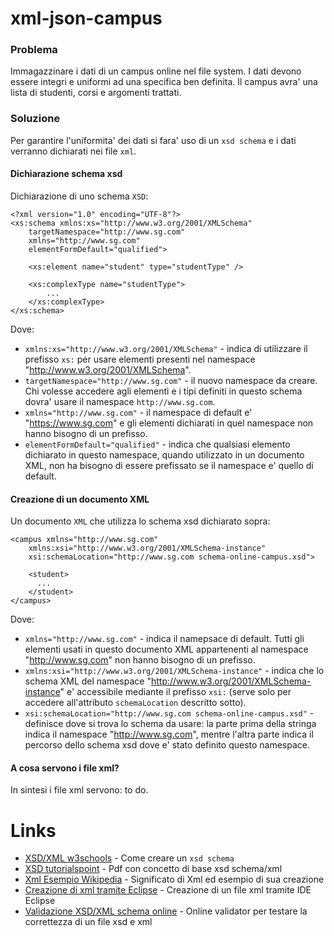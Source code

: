 # xml-json-campus

### Problema
Immagazzinare i dati di un campus online nel file system. I dati devono essere integri e uniformi ad una specifica ben definita. Il campus avra' una lista di studenti, corsi e argomenti trattati. 

### Soluzione
Per garantire l'uniformita' dei dati si fara' uso di un `xsd schema` e i dati verranno dichiarati nei file `xml`. 

#### Dichiarazione schema xsd
Dichiarazione di uno schema `XSD`:

```
<?xml version="1.0" encoding="UTF-8"?>
<xs:schema xmlns:xs="http://www.w3.org/2001/XMLSchema"
	targetNamespace="http://www.sg.com" 
	xmlns="http://www.sg.com"
	elementFormDefault="qualified">
	
	<xs:element name="student" type="studentType" />
	
	<xs:complexType name="studentType">
		...
	</xs:complexType>
</xs:schema>
```
Dove:
* `xmlns:xs="http://www.w3.org/2001/XMLSchema"` - indica di utilizzare il prefisso `xs:` per usare elementi presenti nel namespace "http://www.w3.org/2001/XMLSchema". 
* `targetNamespace="http://www.sg.com"` - il nuovo namespace da creare. Chi volesse accedere agli elementi e i tipi definiti in questo schema dovra' usare il namespace `http://www.sg.com`.
* `xmlns="http://www.sg.com"` - il namespace di default e' "https://www.sg.com" e gli elementi dichiarati in quel namespace non hanno bisogno di un prefisso.
* `elementFormDefault="qualified"` - indica che qualsiasi elemento dichiarato in questo namespace, quando utilizzato in un documento XML, non ha bisogno di essere prefissato se il namespace e' quello di default. 

#### Creazione di un documento XML
Un documento `XML` che utilizza lo schema xsd dichiarato sopra:

```
<campus xmlns="http://www.sg.com"
	xmlns:xsi="http://www.w3.org/2001/XMLSchema-instance"
	xsi:schemaLocation="http://www.sg.com schema-online-campus.xsd">

	<student>
	  ...
	</student>
</campus>	
```
Dove:
* `xmlns="http://www.sg.com"` - indica il namepsace di default. Tutti gli elementi usati in questo documento XML appartenenti al namespace "http://www.sg.com" non hanno bisogno di un prefisso.
* `xmlns:xsi="http://www.w3.org/2001/XMLSchema-instance"` - indica che lo schema XML del namespace "http://www.w3.org/2001/XMLSchema-instance" e' accessibile mediante il prefisso `xsi:` (serve solo per accedere all'attributo `schemaLocation` descritto sotto).
* `xsi:schemaLocation="http://www.sg.com schema-online-campus.xsd"` - definisce dove si trova lo schema da usare: la parte prima della stringa indica il namespace "http://www.sg.com", mentre l'altra parte indica il percorso dello schema xsd dove e' stato definito questo namespace.

#### A cosa servono i file xml?
In sintesi i file xml servono: to do.

# Links

* [XSD/XML w3schools](https://www.w3schools.com/xml/schema_schema.asp) - Come creare un `xsd schema` 
* [XSD tutorialspoint](https://www.tutorialspoint.com/xsd/xsd_tutorial.pdf) - Pdf con concetto di base xsd schema/xml
* [Xml Esempio Wikipedia](https://it.wikipedia.org/wiki/XML_Schema#Esempio) - Significato di Xml ed esempio di sua creazione
* [Creazione di xml tramite Eclipse](http://www.w3big.com/it/eclipse/eclipse-create-xml-file.html) - Creazione di un file xml tramite IDE Eclipse
* [Validazione XSD/XML schema online](https://www.freeformatter.com/xml-validator-xsd.html) - Online validator per testare la correttezza di un file xsd e xml
